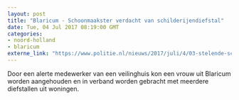 ```yaml
---
layout: post
title: "Blaricum - Schoonmaakster verdacht van schilderijendiefstal"
date: Tue, 04 Jul 2017 08:19:00 GMT
categories: 
- noord-holland 
- blaricum 
externe_link: "https://www.politie.nl/nieuws/2017/juli/4/03-stelende-schoonmaker.html"
---
```


Door een alerte medewerker van een veilinghuis kon een vrouw uit Blaricum worden aangehouden en in verband worden gebracht met meerdere diefstallen uit woningen.
